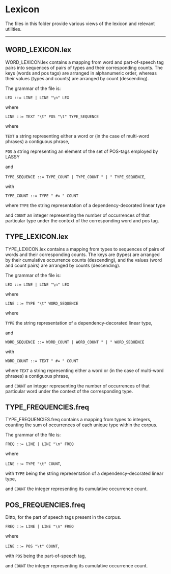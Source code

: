 # Lexicon

The files in this folder provide various views of the lexicon and relevant utilities.

---  

## WORD_LEXICON.lex
WORD_LEXICON.lex contains a mapping from word and part-of-speech tag pairs into sequences of pairs of types and their 
corresponding counts.
The keys (words and pos tags) are arranged in alphanumeric order, whereas their values (types and counts) are arranged 
by count (descending).

The grammar of the file is:

 `LEX ::= LINE | LINE "\n" LEX`
 
 where 
 
 `LINE ::= TEXT "\t" POS "\t" TYPE_SEQUENCE`
 
 where 
 
 `TEXT` a string representing either a word or (in the case of multi-word phrases) a contiguous phrase,
 
 `POS` a string representing an element of the set of POS-tags employed by LASSY
 
 and 
 
 `TYPE_SEQUENCE ::= TYPE_COUNT | TYPE_COUNT " | " TYPE_SEQUENCE`,
 
 with 
 
 `TYPE_COUNT ::= TYPE " #= " COUNT ` 
 
 where `TYPE` the string representation of a dependency-decorated linear type
 
 and `COUNT` an integer representing the number of occurrences of that particular type under the context of the 
 corresponding word and pos tag.
 
 
## TYPE_LEXICON.lex
 TYPE_LEXICON.lex contains a mapping from types to sequences of pairs of words and their corresponding counts. 
 The keys are (types) are arranged by their cumulative occurrence counts (descending), and the values (word and count 
 pairs) are arranged by counts (descending).
 
 The grammar of the file is:

 `LEX ::= LINE | LINE "\n" LEX`
 
 where 
 
 `LINE ::= TYPE "\t" WORD_SEQUENCE`
 
 where 
 
 `TYPE` the string representation of a dependency-decorated linear type,
 
  and 
  
 `WORD_SEQUENCE ::= WORD_COUNT | WORD_COUNT " | " WORD_SEQUENCE`
 
 with 
 
 `WORD_COUNT ::= TEXT " #= " COUNT ` 
 
 where `TEXT` a string representing either a word or (in the case of multi-word phrases) a contiguous phrase,
 
 and `COUNT` an integer representing the number of occurrences of that particular word under the context of the 
 corresponding type.
    
 
 
## TYPE_FREQUENCIES.freq
 TYPE_FREQUENCIES.freq contains a mapping from types to integers, counting the sum of occurrences of each unique type 
 within the corpus.
 
 The grammar of the file is:
 
  `FREQ ::= LINE | LINE "\n" FREQ`
  
  where 
  
  `LINE ::= TYPE "\t" COUNT`,
  
  with `TYPE` being the string representation of a dependency-decorated linear type,
  
  and `COUNT` the integer representing its cumulative occurrence count.
  
  
## POS_FREQUENCIES.freq
 Ditto, for the part of speech tags present in the corpus.
 
 
  `FREQ ::= LINE | LINE "\n" FREQ`
  
  where 
  
  `LINE ::= POS "\t" COUNT`,
  
  with `POS` being the part-of-speech tag,
  
  and `COUNT` the integer representing its cumulative occurrence count.
  